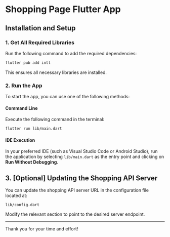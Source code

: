 # Shopping Page Flutter App

## Installation and Setup

### 1. Get All Required Libraries
Run the following command to add the required dependencies:
```bash
flutter pub add intl
```
This ensures all necessary libraries are installed.

### 2. Run the App
To start the app, you can use one of the following methods:

#### Command Line
Execute the following command in the terminal:
```bash
flutter run lib/main.dart
```

#### IDE Execution
In your preferred IDE (such as Visual Studio Code or Android Studio), run the application by selecting `lib/main.dart` as the entry point and clicking on **Run Without Debugging**.

## 3. [Optional] Updating the Shopping API Server
You can update the shopping API server URL in the configuration file located at:
```
lib/config.dart
```
Modify the relevant section to point to the desired server endpoint.

---

Thank you for your time and effort!
